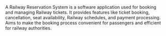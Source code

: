 A Railway Reservation System is a software application used for booking and managing Railway tickets.
It provides features like ticket booking, cancellation, seat availability, Railway schedules, and payment processing.
Aims to make the booking process convenient for passengers and efficient for railway authorities.
